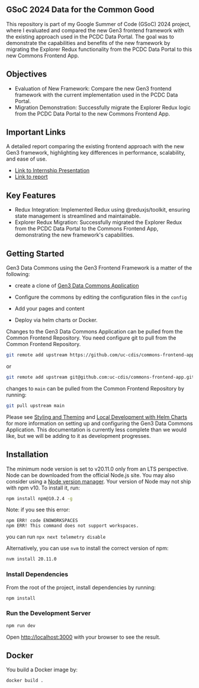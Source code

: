 ## GSoC 2024 Data for the Common Good
This repository is part of my Google Summer of Code (GSoC) 2024 project, where I evaluated and compared the new Gen3 frontend framework with the existing approach used in the PCDC Data Portal. The goal was to demonstrate the capabilities and benefits of the new framework by migrating the Explorer Redux functionality from the PCDC Data Portal to this new Commons Frontend App.

## Objectives
+ Evaluation of New Framework: Compare the new Gen3 frontend framework with the current implementation used in the PCDC Data Portal.
+ Migration Demonstration: Successfully migrate the Explorer Redux logic from the PCDC Data Portal to the new Commons Frontend App.

## Important Links
A detailed report comparing the existing frontend approach with the new Gen3 framework, highlighting key differences in performance, scalability, and ease of use.
+ [Link to Internship Presentation](https://www.canva.com/design/DAGOvEinnXs/u1_2fd0RikYtqTb4WDXJDw/edit?utm_content=DAGOvEinnXs&utm_campaign=designshare&utm_medium=link2&utm_source=sharebutton)
+ [Link to report](https://docs.google.com/document/d/1pUsWnDSL0s64Xs_CpEDdr-zksRRt_SJpqRjhKivA330/edit?usp=sharing)


## Key Features
+ Redux Integration: Implemented Redux using @reduxjs/toolkit, ensuring state management is streamlined and maintainable.
+ Explorer Redux Migration: Successfully migrated the Explorer Redux from the PCDC Data Portal to the Commons Frontend App, demonstrating the new framework's capabilities.

## Getting Started
Gen3 Data Commons using the Gen3 Frontend Framework is a matter of the following:

* create a clone of [Gen3 Data Commons Application](https://github.com/uc-cdis/commons-frontend-app/)  

* Configure the commons by editing the configuration files in the ```config```

* Add your pages and content

* Deploy via helm charts or Docker.

Changes to the Gen3 Data Commons Application can be pulled from the Common Frontend Repository. You need configure git to pull from the Common Frontend Repository.
```bash
git remote add upstream https://github.com/uc-cdis/commons-frontend-app.git
```
or
```bash
git remote add upstream git@github.com:uc-cdis/commons-frontend-app.git
```

changes to ```main``` can be pulled from the Common Frontend Repository by running:
```bash
git pull upstream main
```

Please see [Styling and Theming](https://github.com/uc-cdis/gen3-frontend-framework/blob/develop/docs/Local%20Development/Styling%20and%20Theming.md) and [Local Development with Helm Charts](https://github.com/uc-cdis/gen3-frontend-framework/blob/develop/docs/Local%20Development/Using%20Helm%20Charts/Local%20Development%20with%20Helm%20Charts.md)
for more information on setting up and configuring the Gen3 Data Commons Application.
This documentation is currently less complete than we would like, but we will be adding to it as development progresses.

## Installation

The minimum node version is set to v20.11.0 only from an LTS perspective.
Node can be downloaded from the official Node.js site. You may also consider using a [Node version manager](https://docs.npmjs.com/cli/v7/configuring-npm/install#using-a-node-version-manager-to-install-nodejs-and-npm).
Your version of Node may not ship with npm v10. To install it, run:

```bash
npm install npm@10.2.4 -g
```

Note: if you see this error:
```
npm ERR! code ENOWORKSPACES
npm ERR! This command does not support workspaces.
```
you can run ```npx next telemetry disable```

Alternatively, you can use `nvm` to install the correct version of npm:
```bash
nvm install 20.11.0
```

### Install Dependencies

From the root of the project, install dependencies by running:

```bash
npm install
```

### Run the Development Server

```bash
npm run dev
```

Open [http://localhost:3000](http://localhost:3000) with your browser to see the result.


## Docker

You build a Docker image by:

```bash
docker build .
```
